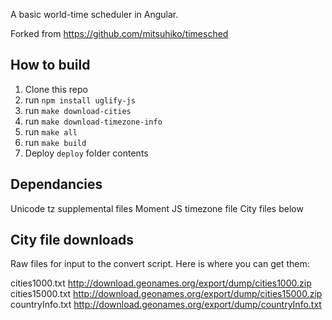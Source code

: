 A basic world-time scheduler in Angular.

Forked from https://github.com/mitsuhiko/timesched 

## How to build
  1. Clone this repo
  2. run `npm install uglify-js`
  3. run `make download-cities`
  4. run `make download-timezone-info`
  5. run `make all`
  6. run `make build`
  7. Deploy `deploy` folder contents


## Dependancies
Unicode tz supplemental files
Moment JS timezone file
City files below

## City file downloads
Raw files for input to the convert script.  Here is where you can get them:

cities1000.txt        http://download.geonames.org/export/dump/cities1000.zip
cities15000.txt       http://download.geonames.org/export/dump/cities15000.zip
countryInfo.txt       http://download.geonames.org/export/dump/countryInfo.txt